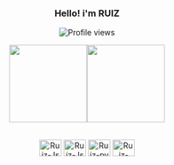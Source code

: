 ### 
<div align="center" dir="auto">
<h3>  Hello! i'm RUIZ </h3> 

![Profile views](https://gpvc.arturio.dev/RuizFPS)

<img height="140em" src="https://github-readme-stats.vercel.app/api?username=ruizfps&show_icons=true&theme=midnight-purple"/><img height="140em" src="https://github-readme-stats.vercel.app/api/top-langs/?username=ruizfps&layout=compact&theme=midnight-purple"/>
</div>


<div style="display: inline_block"><br> 
<div align="center" dir="auto">


<img align="center" alt="Ruiz-Js" height="30" width="40" src="https://cdn.jsdelivr.net/gh/devicons/devicon/icons/javascript/javascript-original.svg" />

<img align="center" alt="Ruiz-Js" height="30" width="40" src="https://cdn.jsdelivr.net/gh/devicons/devicon/icons/typescript/typescript-original.svg" />

<img align="center" alt="Ruiz-py" height="30" width="40" src="https://cdn.jsdelivr.net/gh/devicons/devicon/icons/python/python-original.svg" />

  


  <!--
  
<img align="center" alt="Ruiz-C" height="30" width="40" src="https://cdn.jsdelivr.net/gh/devicons/devicon/icons/c/c-plain.svg" />

<img align="center" alt="Ruiz-Cplus" height="30" width="40" src="https://cdn.jsdelivr.net/gh/devicons/devicon/icons/cplusplus/cplusplus-plain.svg" />

<img align="center" alt="Ruiz-Csharp" height="30" width="40" src="https://cdn.jsdelivr.net/gh/devicons/devicon/icons/csharp/csharp-plain.svg" />

  -->
  
  
<img align="center" alt="Ruiz-lua" height="30" width="40" src="https://cdn.jsdelivr.net/gh/devicons/devicon/icons/lua/lua-plain.svg" />

  </div>
</div>


<div style="display: inline_block"><br> 
<div align="center" dir="auto">



</div>



 
